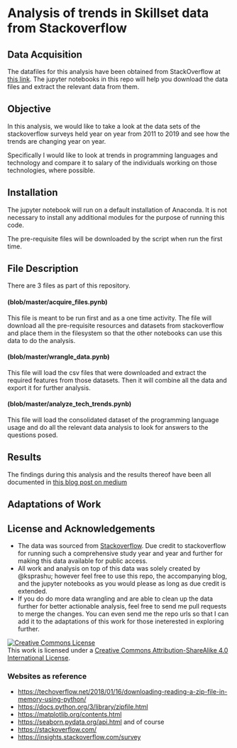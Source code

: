 # Analysis of trends in Skillset data from Stackoverflow

## Data Acquisition
The datafiles for this analysis have been obtained from StackOverflow at [this link](https://insights.stackoverflow.com/survey). The jupyter notebooks in this repo will help you download the data files and extract the relevant data from them.

## Objective
In this analysis, we would like to take a look at the data sets of the stackoverflow surveys held year on year from 2011 to 2019 and see how the trends are changing year on year. 

Specifically I would like to look at trends in programming languages and technology and compare it to salary of the individuals working on those technologies, where possible.

## Installation
The jupyter notebook will run on a default installation of Anaconda. It is not necessary to install any additional modules for the purpose of running this code. 

The pre-requisite files will be downloaded by the script when run the first time.

## File Description
There are 3 files as part of this repository.

#### (blob/master/acquire_files.pynb)
This file is meant to be run first and as a one time activity. The file will download all the pre-requisite resources and datasets from stackoverflow and place them in the filesystem so that the other notebooks can use this data to do the analysis.

#### (blob/master/wrangle_data.pynb)
This file will load the csv files that were downloaded and extract the required features from those datasets. Then it will combine all the data and export it for further analysis.

#### (blob/master/analyze_tech_trends.pynb)
This file will load the consolidated dataset of the programming language usage and do all the relevant data analysis to look for answers to the questions posed.

## Results
The findings during this analysis and the results thereof have been all documented in [this blog post on medium](https://medium.com/@ksprashu/programming-language-preferences-7e9bfed0f5d1)

## Adaptations of Work
<none>

## License and Acknowledgements
- The data was sourced from [Stackoverflow](https://insights.stackoverflow.com/survey). Due credit to stackoverflow for running such a comprehensive study year and year and further for making this data available for public access.
- All work and analysis on top of this data was solely created by @ksprashu; however feel free to use this repo, the accompanying blog, and the jupyter notebooks as you would please as long as due credit is extended.
- If you do do more data wrangling and are able to clean up the data further for better actionable analysis, feel free to send me pull requests to merge the changes. You can even send me the repo urls so that I can add it to the adaptations of this work for those ineterested in exploring further.

<a rel="license" href="http://creativecommons.org/licenses/by-sa/4.0/"><img alt="Creative Commons License" style="border-width:0" src="https://i.creativecommons.org/l/by-sa/4.0/88x31.png" /></a><br />This work is licensed under a <a rel="license" href="http://creativecommons.org/licenses/by-sa/4.0/">Creative Commons Attribution-ShareAlike 4.0 International License</a>.

### Websites as reference
- https://techoverflow.net/2018/01/16/downloading-reading-a-zip-file-in-memory-using-python/
- https://docs.python.org/3/library/zipfile.html
- https://matplotlib.org/contents.html
- https://seaborn.pydata.org/api.html
and of course
- https://stackoverflow.com/
- https://insights.stackoverflow.com/survey
